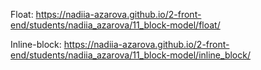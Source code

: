 
Float: https://nadiia-azarova.github.io/2-front-end/students/nadiia_azarova/11_block-model/float/

Inline-block: https://nadiia-azarova.github.io/2-front-end/students/nadiia_azarova/11_block-model/inline_block/


